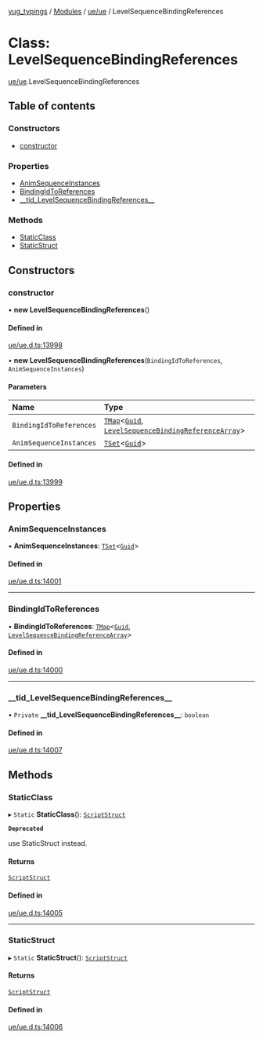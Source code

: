 [yug_typings](../README.md) / [Modules](../modules.md) / [ue/ue](../modules/ue_ue.md) / LevelSequenceBindingReferences

# Class: LevelSequenceBindingReferences

[ue/ue](../modules/ue_ue.md).LevelSequenceBindingReferences

## Table of contents

### Constructors

- [constructor](ue_ue.LevelSequenceBindingReferences.md#constructor)

### Properties

- [AnimSequenceInstances](ue_ue.LevelSequenceBindingReferences.md#animsequenceinstances)
- [BindingIdToReferences](ue_ue.LevelSequenceBindingReferences.md#bindingidtoreferences)
- [\_\_tid\_LevelSequenceBindingReferences\_\_](ue_ue.LevelSequenceBindingReferences.md#__tid_levelsequencebindingreferences__)

### Methods

- [StaticClass](ue_ue.LevelSequenceBindingReferences.md#staticclass)
- [StaticStruct](ue_ue.LevelSequenceBindingReferences.md#staticstruct)

## Constructors

### constructor

• **new LevelSequenceBindingReferences**()

#### Defined in

[ue/ue.d.ts:13998](https://github.com/YugMetaverse/yug_typings/blob/b7d9b19/ue/ue.d.ts#L13998)

• **new LevelSequenceBindingReferences**(`BindingIdToReferences`, `AnimSequenceInstances`)

#### Parameters

| Name | Type |
| :------ | :------ |
| `BindingIdToReferences` | [`TMap`](../interfaces/ue_puerts.TMap.md)<[`Guid`](ue_ue_s.Guid.md), [`LevelSequenceBindingReferenceArray`](ue_ue.LevelSequenceBindingReferenceArray.md)\> |
| `AnimSequenceInstances` | [`TSet`](../interfaces/ue_puerts.TSet.md)<[`Guid`](ue_ue_s.Guid.md)\> |

#### Defined in

[ue/ue.d.ts:13999](https://github.com/YugMetaverse/yug_typings/blob/b7d9b19/ue/ue.d.ts#L13999)

## Properties

### AnimSequenceInstances

• **AnimSequenceInstances**: [`TSet`](../interfaces/ue_puerts.TSet.md)<[`Guid`](ue_ue_s.Guid.md)\>

#### Defined in

[ue/ue.d.ts:14001](https://github.com/YugMetaverse/yug_typings/blob/b7d9b19/ue/ue.d.ts#L14001)

___

### BindingIdToReferences

• **BindingIdToReferences**: [`TMap`](../interfaces/ue_puerts.TMap.md)<[`Guid`](ue_ue_s.Guid.md), [`LevelSequenceBindingReferenceArray`](ue_ue.LevelSequenceBindingReferenceArray.md)\>

#### Defined in

[ue/ue.d.ts:14000](https://github.com/YugMetaverse/yug_typings/blob/b7d9b19/ue/ue.d.ts#L14000)

___

### \_\_tid\_LevelSequenceBindingReferences\_\_

• `Private` **\_\_tid\_LevelSequenceBindingReferences\_\_**: `boolean`

#### Defined in

[ue/ue.d.ts:14007](https://github.com/YugMetaverse/yug_typings/blob/b7d9b19/ue/ue.d.ts#L14007)

## Methods

### StaticClass

▸ `Static` **StaticClass**(): [`ScriptStruct`](ue_ue.ScriptStruct.md)

**`Deprecated`**

use StaticStruct instead.

#### Returns

[`ScriptStruct`](ue_ue.ScriptStruct.md)

#### Defined in

[ue/ue.d.ts:14005](https://github.com/YugMetaverse/yug_typings/blob/b7d9b19/ue/ue.d.ts#L14005)

___

### StaticStruct

▸ `Static` **StaticStruct**(): [`ScriptStruct`](ue_ue.ScriptStruct.md)

#### Returns

[`ScriptStruct`](ue_ue.ScriptStruct.md)

#### Defined in

[ue/ue.d.ts:14006](https://github.com/YugMetaverse/yug_typings/blob/b7d9b19/ue/ue.d.ts#L14006)
